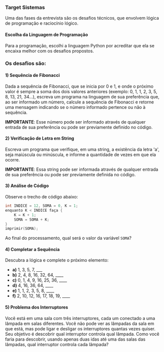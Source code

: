 ### Target Sistemas

Uma das fases da entrevista são os desafios técnicos, que envolvem lógica de programação e raciocínio lógico.
#### Escolha da Linguagem de Programação

Para a programação, escolhi a linguagem Python por acreditar que ela se encaixa melhor com os desafios propostos.

### Os desafios são:

#### 1) Sequência de Fibonacci
Dada a sequência de Fibonacci, que se inicia por 0 e 1, e onde o próximo valor é sempre a soma dos dois valores anteriores (exemplo: 0, 1, 1, 2, 3, 5, 8, 13, 21, 34...), escreva um programa na linguagem de sua preferência que, ao ser informado um número, calcule a sequência de Fibonacci e retorne uma mensagem indicando se o número informado pertence ou não à sequência.

**IMPORTANTE**: Esse número pode ser informado através de qualquer entrada de sua preferência ou pode ser previamente definido no código.

#### 2) Verificação de Letra em String
Escreva um programa que verifique, em uma string, a existência da letra 'a', seja maiúscula ou minúscula, e informe a quantidade de vezes em que ela ocorre.

**IMPORTANTE**: Essa string pode ser informada através de qualquer entrada de sua preferência ou pode ser previamente definida no código.

#### 3) Análise de Código
Observe o trecho de código abaixo:

```c
int INDICE = 12, SOMA = 0, K = 1;
enquanto K < INDICE faça {
    K = K + 1;
    SOMA = SOMA + K;
}
imprimir(SOMA);
```

Ao final do processamento, qual será o valor da variável `SOMA`?

#### 4) Completar a Sequência

Descubra a lógica e complete o próximo elemento:

- **a)** 1, 3, 5, 7, ___
- **b)** 2, 4, 8, 16, 32, 64, ____
- **c)** 0, 1, 4, 9, 16, 25, 36, ____
- **d)** 4, 16, 36, 64, ____
- **e)** 1, 1, 2, 3, 5, 8, ____
- **f)** 2, 10, 12, 16, 17, 18, 19, ____

#### 5) Problema dos Interruptores

Você está em uma sala com três interruptores, cada um conectado a uma lâmpada em salas diferentes. Você não pode ver as lâmpadas da sala em que está, mas pode ligar e desligar os interruptores quantas vezes quiser. Seu objetivo é descobrir qual interruptor controla qual lâmpada. Como você faria para descobrir, usando apenas duas idas até uma das salas das lâmpadas, qual interruptor controla cada lâmpada?

